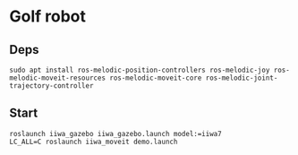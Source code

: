 # Golf robot

## Deps

```
sudo apt install ros-melodic-position-controllers ros-melodic-joy ros-melodic-moveit-resources ros-melodic-moveit-core ros-melodic-joint-trajectory-controller
```

## Start

```
roslaunch iiwa_gazebo iiwa_gazebo.launch model:=iiwa7
LC_ALL=C roslaunch iiwa_moveit demo.launch
```
